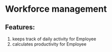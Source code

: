 # Workforce management #

## Features: ##

  1. keeps track of daily activity for Employee
  1. calculates productivity for Employee
